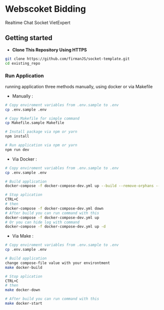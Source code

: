 # Webscoket Bidding
Realtime Chat Socket VietExpert
## Getting started
- **Clone This Repository Using HTTPS** 
```bash
git clone https://github.com/firmanJS/socket-template.git
cd existing_repo
```
### Run Application
running application three methods manually, using docker or via Makefile
* Manually :

```bash
# Copy enviroment variables from .env.sample to .env
cp .env.sample .env

# Copy Makefile for simple command
cp Makefile.sample Makefile

# Install package via npm or yarn
npm install

# Run application via npm or yarn
npm run dev
```

* Via Docker :

```bash
# Copy enviroment variables from .env.sample to .env
cp .env.sample .env

# Build application
docker-compose -f docker-compose-dev.yml up --build --remove-orphans --force-recreate

# Stop aplication
CTRL+C 
# then 
docker-compose -f docker-compose-dev.yml down
# After build you can run command with this
docker-compose -f docker-compose-dev.yml up 
# Or you can hide log with command
docker-compose -f docker-compose-dev.yml up -d

```

* Via Make :

```bash
# Copy enviroment variables from .env.sample to .env
cp .env.sample .env

# Build application
change compose-file value with your environtment
make docker-build

# Stop aplication
CTRL+C 
# then 
make docker-down

# After build you can run command with this
make docker-start
```
